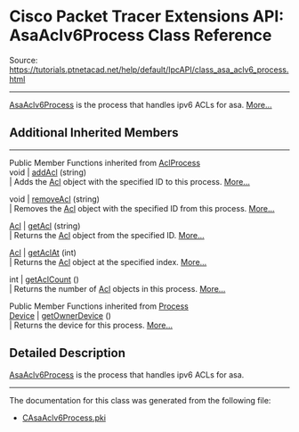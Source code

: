 # Cisco Packet Tracer Extensions API: AsaAclv6Process Class Reference

Source: https://tutorials.ptnetacad.net/help/default/IpcAPI/class_asa_aclv6_process.html

---

[AsaAclv6Process](class_asa_aclv6_process.html "AsaAclv6Process is the process that handles ipv6 ACLs for asa.") is the process that handles ipv6 ACLs for asa. [More...](class_asa_aclv6_process.html#details)

##  Additional Inherited Members  
  
---  
Public Member Functions inherited from [AclProcess](class_acl_process.html)  
void | [addAcl](class_acl_process.html#aac8cb9ef19858b92145dcaf87db9a0dc) (string)  
| Adds the [Acl](class_acl.html "Acl holds and manipulates AclStatements.") object with the specified ID to this process. [More...](class_acl_process.html#aac8cb9ef19858b92145dcaf87db9a0dc)  
  
void | [removeAcl](class_acl_process.html#ad02eeb3ab89f89dc21eb50f8d65b0184) (string)  
| Removes the [Acl](class_acl.html "Acl holds and manipulates AclStatements.") object with the specified ID from this process. [More...](class_acl_process.html#ad02eeb3ab89f89dc21eb50f8d65b0184)  
  
[Acl](class_acl.html) | [getAcl](class_acl_process.html#a7fd128030591057648c6c0846c172678) (string)  
| Returns the [Acl](class_acl.html "Acl holds and manipulates AclStatements.") object from the specified ID. [More...](class_acl_process.html#a7fd128030591057648c6c0846c172678)  
  
[Acl](class_acl.html) | [getAclAt](class_acl_process.html#af432b6cec55535352559f2714ef0da3e) (int)  
| Returns the [Acl](class_acl.html "Acl holds and manipulates AclStatements.") object at the specified index. [More...](class_acl_process.html#af432b6cec55535352559f2714ef0da3e)  
  
int | [getAclCount](class_acl_process.html#ac037dfdef6b10032718b0d57eb6a766b) ()  
| Returns the number of [Acl](class_acl.html "Acl holds and manipulates AclStatements.") objects in this process. [More...](class_acl_process.html#ac037dfdef6b10032718b0d57eb6a766b)  
  
Public Member Functions inherited from [Process](class_process.html)  
[Device](class_device.html) | [getOwnerDevice](class_process.html#a9cc34f553b0325e0f4074301fd36b77b) ()  
| Returns the device for this process. [More...](class_process.html#a9cc34f553b0325e0f4074301fd36b77b)  
  
  
## Detailed Description

[AsaAclv6Process](class_asa_aclv6_process.html "AsaAclv6Process is the process that handles ipv6 ACLs for asa.") is the process that handles ipv6 ACLs for asa. 

* * *

The documentation for this class was generated from the following file:

  * [CAsaAclv6Process.pki](_c_asa_aclv6_process_8pki.html)


